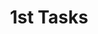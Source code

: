 ﻿---
title: 1st Tasks
description: This is my  1st card
issue: 1
status: Backlog
size: S
estimate: 20
devHours: 12
qaHours: 4
plannedStart: '2025-09-01'
plannedEnd: '2025-09-10'
actualStart: null
actualEnd: null
assignees:
  - sctgithub
labels:
  - bug
priority: Critical
sprint: Sprint 2
relationships: null
comments: >
  - Comment 1
---